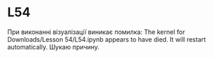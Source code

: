 # L54

При виконанні візуалізації виникає помилка:
The kernel for Downloads/Lesson 54/L54.ipynb appears to have died. It will restart automatically.
Шукаю причину. 
